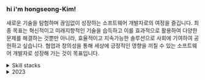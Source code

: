 ### hi i'm hongseong-Kim!
새로운 기술을 탐험하며 끊임없이 성장하는 소프트웨어 개발자로의 여정을 즐깁니다. 최종 목표는 혁신적이고 미래지향적인 기술을 습득하고 이를 효과적으로 활용하여 다양한 문제를 해결하는 것뿐만 아니라,
효율적이고 지속가능한 솔루션으로 사회에 기여하여 공헌하고 싶습니다. 협업과 창의성을 통해 세상에 긍정적인 영향을 끼칠 수 있는 소프트웨어 개발자로 성장해 가는 것이 목표입니다.
<details>
<summary>Skill stacks</summary>

#### Language:
- ![Static Badge](https://img.shields.io/badge/Java-1e2429)
- ![Static Badge](https://img.shields.io/badge/Kotlin-717f8a)

#### Back-End:
- ![Static Badge](https://img.shields.io/badge/JPA-212b1d)
- ![Static Badge](https://img.shields.io/badge/Spring%20Boot-a7a7a7)
- ![Static Badge](https://img.shields.io/badge/RESTful%20API-1e2429)
- ![Static Badge](https://img.shields.io/badge/Gradle-717f8a)

#### Database:
- ![Static Badge](https://img.shields.io/badge/MySQL-432333)
- ![Static Badge](https://img.shields.io/badge/Oracle-212b1d)

#### Expanding Skillset and DevOps:
- ![Static Badge](https://img.shields.io/badge/AWS-a7a7a7) 
- ![Static Badge](https://img.shields.io/badge/GitHub%20Actions-1e2429) 
- ![Static Badge](https://img.shields.io/badge/Docker-717f8a) 
- ![Static Badge](https://img.shields.io/badge/TDD-432333)
- ![Static Badge](https://img.shields.io/badge/MongoDB-212b1d)

</details>

<details>
<summary>2023</summary>

- **Read**
  - [자바 알고리즘 인터뷰 with 코틀린](#)

- **Watched**
  - [Tacademy 코틀린 강의](https://tacademy.skplanet.com/live/player/onlineLectureDetail.action?seq=140)
  - [Tacademy 함수형 프로그래밍](https://tacademy.skplanet.com/live/player/onlineLectureDetail.action?seq=140)

</details>
